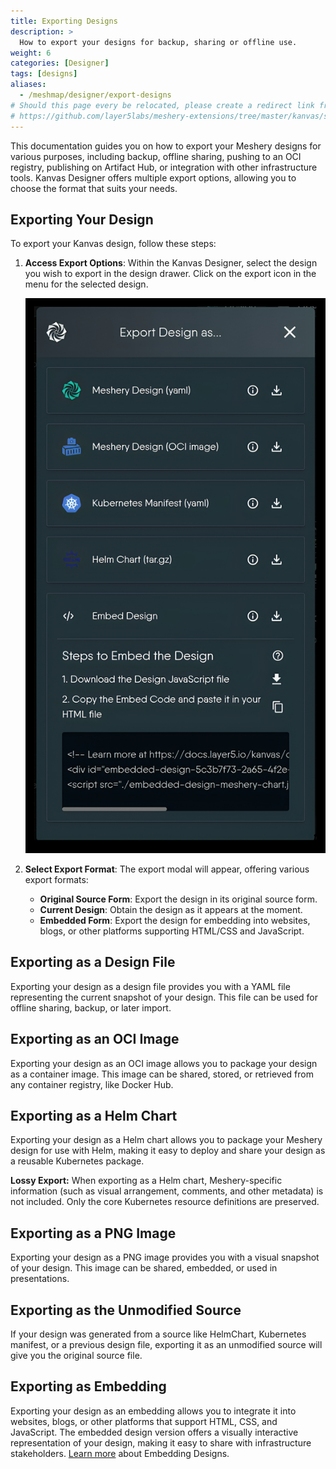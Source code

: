 ```yaml
---
title: Exporting Designs
description: >
  How to export your designs for backup, sharing or offline use.
weight: 6
categories: [Designer]
tags: [designs]
aliases:
  - /meshmap/designer/export-designs
# Should this page every be relocated, please create a redirect link from the old location to the new location or backlinks like the one below will break.
# https://github.com/layer5labs/meshery-extensions/tree/master/kanvas/src/components/designer/drawer/ComponentDrawerTabContent/exportModal.js
---
```


This documentation guides you on how to export your Meshery designs for various purposes, including backup, offline sharing, pushing to an OCI registry, publishing on Artifact Hub, or integration with other infrastructure tools. Kanvas Designer offers multiple export options, allowing you to choose the format that suits your needs.

## Exporting Your Design

To export your Kanvas design, follow these steps:

1. **Access Export Options**: Within the Kanvas Designer, select the design you wish to export in the design drawer. Click on the export icon in the menu for the selected design.

   ![Export Icon](./export-modal-new.png)

2. **Select Export Format**: The export modal will appear, offering various export formats:

   - **Original Source Form**: Export the design in its original source form.
   - **Current Design**: Obtain the design as it appears at the moment.
   - **Embedded Form**: Export the design for embedding into websites, blogs, or other platforms supporting HTML/CSS and JavaScript.

## Exporting as a Design File

Exporting your design as a design file provides you with a YAML file representing the current snapshot of your design. This file can be used for offline sharing, backup, or later import.

## Exporting as an OCI Image

Exporting your design as an OCI image allows you to package your design as a container image. This image can be shared, stored, or retrieved from any container registry, like Docker Hub.

## Exporting as a Helm Chart

Exporting your design as a Helm chart allows you to package your Meshery design for use with Helm, making it easy to deploy and share your design as a reusable Kubernetes package.

**Lossy Export:** When exporting as a Helm chart, Meshery-specific information (such as visual arrangement, comments, and other metadata) is not included. Only the core Kubernetes resource definitions are preserved.

## Exporting as a PNG Image

Exporting your design as a PNG image provides you with a visual snapshot of your design. This image can be shared, embedded, or used in presentations.

## Exporting as the Unmodified Source

If your design was generated from a source like HelmChart, Kubernetes manifest, or a previous design file, exporting it as an unmodified source will give you the original source file.

## Exporting as Embedding

Exporting your design as an embedding allows you to integrate it into websites, blogs, or other platforms that support HTML, CSS, and JavaScript. The embedded design version offers a visually interactive representation of your design, making it easy to share with infrastructure stakeholders.
[Learn more](../embedding-designs) about Embedding Designs.
